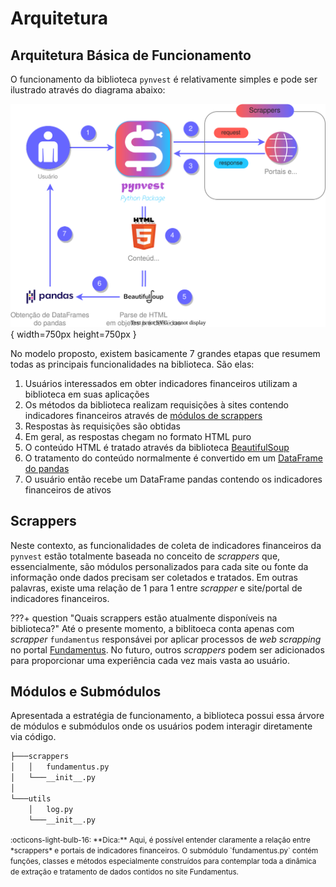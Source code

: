 # Arquitetura

## Arquitetura Básica de Funcionamento

O funcionamento da biblioteca `pynvest` é relativamente simples e pode ser ilustrado através do diagrama abaixo:

![Diagrama de arquitetura básico ilustrando o funcionamento da biblitoeca pynvest](assets/imgs/arquitetura-basica.svg){ width=750px height=750px }

No modelo proposto, existem basicamente 7 grandes etapas que resumem todas as principais funcionalidades na biblioteca. São elas:

1. Usuários interessados em obter indicadores financeiros utilizam a biblioteca em suas aplicações
2. Os métodos da biblioteca realizam requisições à sites contendo indicadores financeiros através de [módulos de scrappers](#scrappers)
3. Respostas às requisições são obtidas
4. Em geral, as respostas chegam no formato HTML puro
5. O conteúdo HTML é tratado através da biblioteca [BeautifulSoup](https://beautiful-soup-4.readthedocs.io/en/latest/)
6. O tratamento do conteúdo normalmente é convertido em um [DataFrame do pandas](https://pandas.pydata.org/docs/reference/api/pandas.DataFrame.html)
7. O usuário então recebe um DataFrame pandas contendo os indicadores financeiros de ativos

## Scrappers

Neste contexto, as funcionalidades de coleta de indicadores financeiros da `pynvest` estão totalmente baseada no conceito de *scrappers* que, essencialmente, são módulos personalizados para cada site ou fonte da informação onde dados precisam ser coletados e tratados. Em outras palavras, existe uma relação de 1 para 1 entre *scrapper* e site/portal de indicadores financeiros.

???+ question "Quais scrappers estão atualmente disponíveis na biblioteca?"
    Até o presente momento, a biblitoeca conta apenas com *scrapper* `fundamentus` responsávei por aplicar processos de *web scrapping* no portal [Fundamentus](https://www.fundamentus.com.br/). No futuro, outros *scrappers* podem ser adicionados para proporcionar uma experiência cada vez mais vasta ao usuário.

## Módulos e Submódulos

Apresentada a estratégia de funcionamento, a biblioteca possui essa árvore de módulos e submódulos onde os usuários podem interagir diretamente via código.

```bash
├───scrappers
│   │   fundamentus.py
│   └───__init__.py
│
└───utils
    │   log.py
    └───__init__.py
```

<small>
  :octicons-light-bulb-16:
  **Dica:** Aqui, é possível entender claramente a relação entre *scrappers* e portais de indicadores financeiros. O submódulo `fundamentus.py` contém funções, classes e métodos especialmente construídos para contemplar toda a dinâmica de extração e tratamento de dados contidos no site Fundamentus.
</small>
